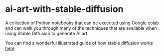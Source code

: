 # ai-art-with-stable-diffusion

A collection of Python notebooks that can be executed using Google colab and can walk you through many of the techniques that are available when using Stable Diffusion to generate AI art.

You can find a wonderful illustrated guide of how stable diffusion works [here](http://jalammar.github.io/illustrated-stable-diffusion/)
